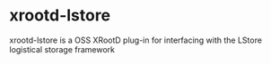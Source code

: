 # xrootd-lstore
xrootd-lstore is a OSS XRootD plug-in for interfacing with the LStore logistical storage framework
